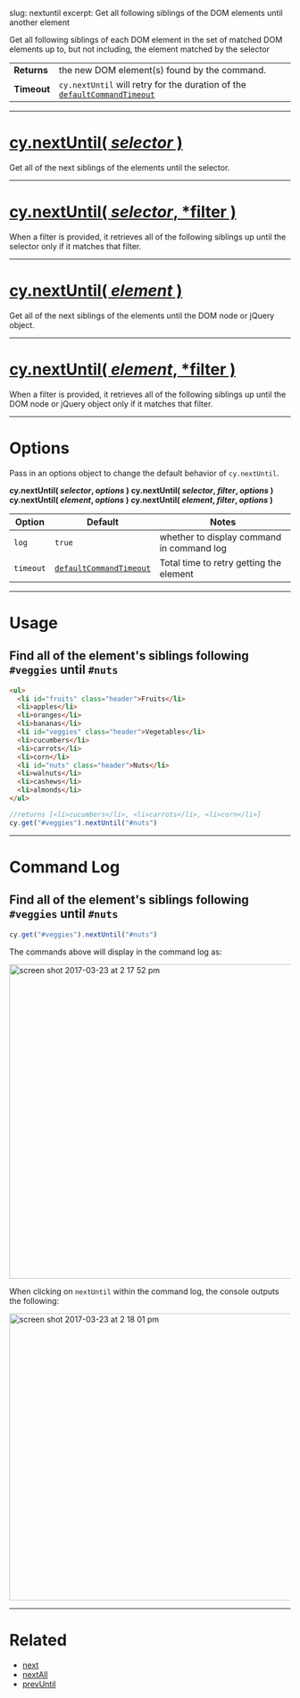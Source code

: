 slug: nextuntil
excerpt: Get all following siblings of the DOM elements until another element

Get all following siblings of each DOM element in the set of matched DOM elements up to, but not including, the element matched by the selector

| | |
|--- | --- |
| **Returns** | the new DOM element(s) found by the command. |
| **Timeout** | `cy.nextUntil` will retry for the duration of the [`defaultCommandTimeout`](https://on.cypress.io/guides/configuration#section-timeouts) |

***

# [cy.nextUntil( *selector* )](#section-usage)

Get all of the next siblings of the elements until the selector.

***

# [cy.nextUntil( *selector*, *filter )](#section-filter-usage)

When a filter is provided, it retrieves all of the following siblings up until the selector only if it matches that filter.

***

# [cy.nextUntil( *element* )](#element-usage)

Get all of the next siblings of the elements until the DOM node or jQuery object.

***

# [cy.nextUntil( *element*, *filter )](#element-filter-usage)

When a filter is provided, it retrieves all of the following siblings up until the DOM node or jQuery object only if it matches that filter.

***

# Options

Pass in an options object to change the default behavior of `cy.nextUntil`.

**cy.nextUntil( *selector*, *options* )**
**cy.nextUntil( *selector*, *filter*, *options* )**
**cy.nextUntil( *element*, *options* )**
**cy.nextUntil( *element*, *filter*, *options* )**

Option | Default | Notes
--- | --- | ---
`log` | `true` | whether to display command in command log
`timeout` | [`defaultCommandTimeout`](https://on.cypress.io/guides/configuration#section-timeouts) | Total time to retry getting the element

***

# Usage

## Find all of the element's siblings following `#veggies` until `#nuts`

```html
<ul>
  <li id="fruits" class="header">Fruits</li>
  <li>apples</li>
  <li>oranges</li>
  <li>bananas</li>
  <li id="veggies" class="header">Vegetables</li>
  <li>cucumbers</li>
  <li>carrots</li>
  <li>corn</li>
  <li id="nuts" class="header">Nuts</li>
  <li>walnuts</li>
  <li>cashews</li>
  <li>almonds</li>
</ul>
```

```javascript
//returns [<li>cucumbers</li>, <li>carrots</li>, <li>corn</li>]
cy.get("#veggies").nextUntil("#nuts")
```

***

# Command Log

## Find all of the element's siblings following `#veggies` until `#nuts`

```javascript
cy.get("#veggies").nextUntil("#nuts")
```

The commands above will display in the command log as:

<img width="563" alt="screen shot 2017-03-23 at 2 17 52 pm" src="https://cloud.githubusercontent.com/assets/1271364/24263453/96a8c0b6-0fd3-11e7-8a66-da9177ca94a7.png">

When clicking on `nextUntil` within the command log, the console outputs the following:

<img width="514" alt="screen shot 2017-03-23 at 2 18 01 pm" src="https://cloud.githubusercontent.com/assets/1271364/24263481/a20ce2f2-0fd3-11e7-881c-f6bf8d652263.png">

***

# Related

- [next](https://on.cypress.io/api/next)
- [nextAll](https://on.cypress.io/api/nextall)
- [prevUntil](https://on.cypress.io/api/prevuntil)
